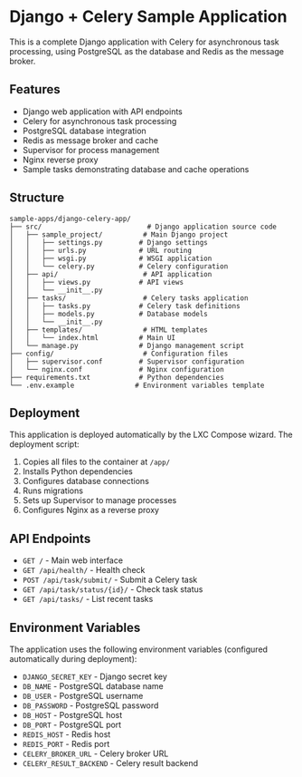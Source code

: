 # Django + Celery Sample Application

This is a complete Django application with Celery for asynchronous task processing, using PostgreSQL as the database and Redis as the message broker.

## Features

- Django web application with API endpoints
- Celery for asynchronous task processing
- PostgreSQL database integration
- Redis as message broker and cache
- Supervisor for process management
- Nginx reverse proxy
- Sample tasks demonstrating database and cache operations

## Structure

```
sample-apps/django-celery-app/
├── src/                          # Django application source code
│   ├── sample_project/          # Main Django project
│   │   ├── settings.py         # Django settings
│   │   ├── urls.py             # URL routing
│   │   ├── wsgi.py             # WSGI application
│   │   └── celery.py           # Celery configuration
│   ├── api/                     # API application
│   │   ├── views.py            # API views
│   │   └── __init__.py
│   ├── tasks/                   # Celery tasks application
│   │   ├── tasks.py            # Celery task definitions
│   │   ├── models.py           # Database models
│   │   └── __init__.py
│   ├── templates/               # HTML templates
│   │   └── index.html          # Main UI
│   └── manage.py               # Django management script
├── config/                      # Configuration files
│   ├── supervisor.conf         # Supervisor configuration
│   └── nginx.conf              # Nginx configuration
├── requirements.txt            # Python dependencies
└── .env.example               # Environment variables template
```

## Deployment

This application is deployed automatically by the LXC Compose wizard. The deployment script:

1. Copies all files to the container at `/app/`
2. Installs Python dependencies
3. Configures database connections
4. Runs migrations
5. Sets up Supervisor to manage processes
6. Configures Nginx as a reverse proxy

## API Endpoints

- `GET /` - Main web interface
- `GET /api/health/` - Health check
- `POST /api/task/submit/` - Submit a Celery task
- `GET /api/task/status/{id}/` - Check task status
- `GET /api/tasks/` - List recent tasks

## Environment Variables

The application uses the following environment variables (configured automatically during deployment):

- `DJANGO_SECRET_KEY` - Django secret key
- `DB_NAME` - PostgreSQL database name
- `DB_USER` - PostgreSQL username
- `DB_PASSWORD` - PostgreSQL password
- `DB_HOST` - PostgreSQL host
- `DB_PORT` - PostgreSQL port
- `REDIS_HOST` - Redis host
- `REDIS_PORT` - Redis port
- `CELERY_BROKER_URL` - Celery broker URL
- `CELERY_RESULT_BACKEND` - Celery result backend